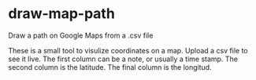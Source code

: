 draw-map-path
=============

Draw a path on Google Maps from a .csv file

These is a small tool to visulize coordinates on a map. Upload a csv file to see it live. The first column can be a note, or usually a time stamp. The second column is the latitude. The final column is the longitud.
